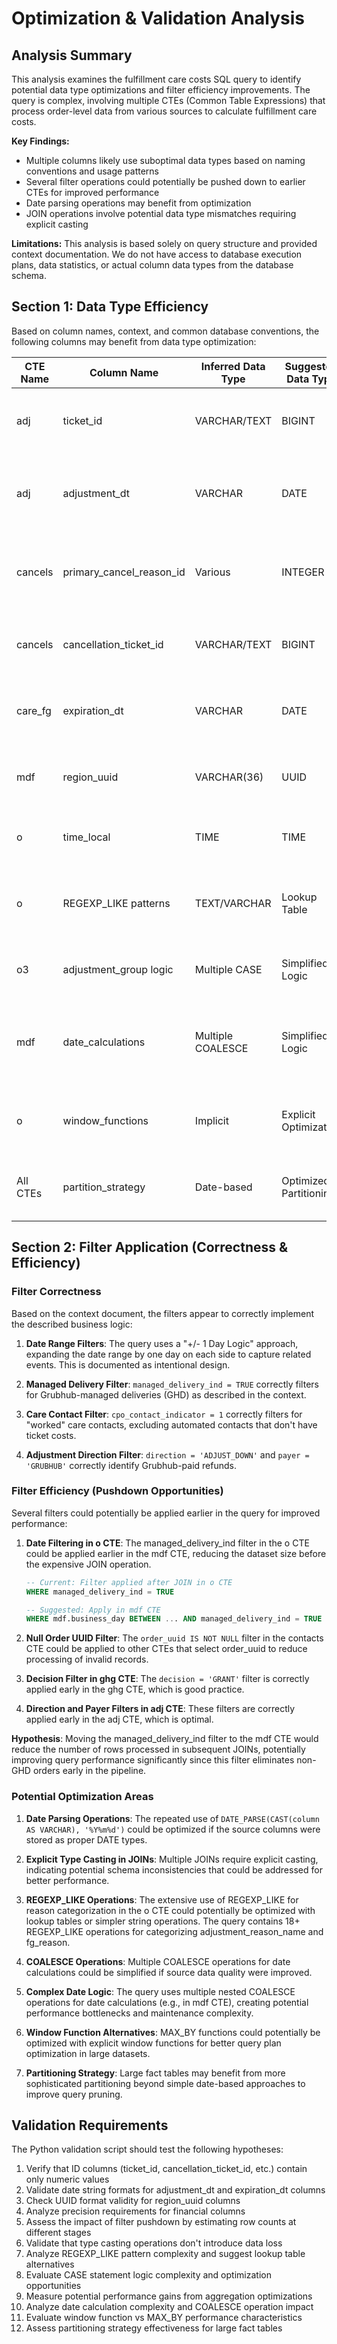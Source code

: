# Optimization & Validation Analysis

## Analysis Summary

This analysis examines the fulfillment care costs SQL query to identify potential data type optimizations and filter efficiency improvements. The query is complex, involving multiple CTEs (Common Table Expressions) that process order-level data from various sources to calculate fulfillment care costs.

**Key Findings:**
- Multiple columns likely use suboptimal data types based on naming conventions and usage patterns
- Several filter operations could potentially be pushed down to earlier CTEs for improved performance
- Date parsing operations may benefit from optimization
- JOIN operations involve potential data type mismatches requiring explicit casting

**Limitations:** This analysis is based solely on query structure and provided context documentation. We do not have access to database execution plans, data statistics, or actual column data types from the database schema.

## Section 1: Data Type Efficiency

Based on column names, context, and common database conventions, the following columns may benefit from data type optimization:

| CTE Name | Column Name | Inferred Data Type | Suggested Data Type | Justification & Analysis | Required Validation Code (in Python script) |
|----------|-------------|-------------------|-------------------|-------------------------|-------------------------------------------|
| adj | ticket_id | VARCHAR/TEXT | BIGINT | Column is used in joins and appears to be a numeric identifier. The query explicitly casts it with CAST(ar.ticket_id AS BIGINT), suggesting the source may be VARCHAR. | Check if all ticket_id values are numeric and within BIGINT range |
| adj | adjustment_dt | VARCHAR | DATE | The query uses DATE_PARSE(CAST(adjustment_dt AS VARCHAR), '%Y%m%d'), indicating it's stored as string in YYYYMMDD format. Native DATE type would be more efficient. | Validate all adjustment_dt values follow YYYYMMDD format and can be converted to DATE |
| cancels | primary_cancel_reason_id | Various | INTEGER | Query casts both sides of join: CAST(crm.cancel_reason_id AS VARCHAR) = CAST(ocf.primary_cancel_reason_id AS VARCHAR), suggesting type mismatch. Should standardize to INTEGER. | Check data type consistency and range for primary_cancel_reason_id across tables |
| cancels | cancellation_ticket_id | VARCHAR/TEXT | BIGINT | Query explicitly casts: CAST(ocf.cancellation_ticket_id AS BIGINT), indicating source is likely VARCHAR but should be BIGINT for efficiency. | Validate all cancellation_ticket_id values are numeric and fit in BIGINT range |
| care_fg | expiration_dt | VARCHAR | DATE | Similar to adjustment_dt, uses DATE_PARSE(CAST(expiration_dt AS VARCHAR), '%Y%m%d'), indicating string storage that should be DATE type. | Validate all expiration_dt values follow YYYYMMDD format and can be converted to DATE |
| mdf | region_uuid | VARCHAR(36) | UUID | Column name suggests UUID data type. If database supports native UUID type, it would be more storage efficient than VARCHAR(36). | Check if region_uuid values are valid UUID format and consider native UUID type if supported |
| o | time_local | TIME | TIME | Currently derived from datetime_local with string concatenation and casting. More efficient to store/compute as native TIME type. | Validate TIME calculations and consider direct TIME column derivation |
| o | REGEXP_LIKE patterns | TEXT/VARCHAR | Lookup Table | The o CTE contains 18+ REGEXP_LIKE operations for reason categorization (e.g., 'food temp\|cold\|quality_temp\|temperature'). Lookup tables would be more efficient than regex pattern matching. | Create lookup table mapping and measure performance difference vs REGEXP_LIKE |
| o3 | adjustment_group logic | Multiple CASE | Simplified Logic | Complex nested CASE statements with 10+ conditions could be simplified with standardized reason codes or lookup tables. | Analyze CASE statement complexity and frequency of condition matches |
| mdf | date_calculations | Multiple COALESCE | Simplified Logic | The mdf CTE uses complex COALESCE operations: COALESCE(dropoff_complete_time_local, eta_at_order_placement_time_local, DATE_ADD('hour', 1, order_created_time_local)). Standardized date hierarchy could simplify this. | Analyze the frequency and performance impact of multi-level COALESCE operations |
| o | window_functions | Implicit | Explicit Optimization | Query uses MAX_BY functions which are window function equivalents. Consider if explicit window functions with PARTITION BY would be more efficient for large datasets. | Evaluate MAX_BY vs ROW_NUMBER() OVER() performance characteristics |
| All CTEs | partition_strategy | Date-based | Optimized Partitioning | Large fact tables (order_contribution_profit_fact, managed_delivery_fact_v2) could benefit from optimized partitioning strategies beyond simple date partitioning. | Analyze access patterns and suggest partition pruning improvements |

## Section 2: Filter Application (Correctness & Efficiency)

### Filter Correctness

Based on the context document, the filters appear to correctly implement the described business logic:

1. **Date Range Filters**: The query uses a "+/- 1 Day Logic" approach, expanding the date range by one day on each side to capture related events. This is documented as intentional design.

2. **Managed Delivery Filter**: `managed_delivery_ind = TRUE` correctly filters for Grubhub-managed deliveries (GHD) as described in the context.

3. **Care Contact Filter**: `cpo_contact_indicator = 1` correctly filters for "worked" care contacts, excluding automated contacts that don't have ticket costs.

4. **Adjustment Direction Filter**: `direction = 'ADJUST_DOWN'` and `payer = 'GRUBHUB'` correctly identify Grubhub-paid refunds.

### Filter Efficiency (Pushdown Opportunities)

Several filters could potentially be applied earlier in the query for improved performance:

1. **Date Filtering in o CTE**: The managed_delivery_ind filter in the o CTE could be applied earlier in the mdf CTE, reducing the dataset size before the expensive JOIN operation.

   ```sql
   -- Current: Filter applied after JOIN in o CTE
   WHERE managed_delivery_ind = TRUE
   
   -- Suggested: Apply in mdf CTE
   WHERE mdf.business_day BETWEEN ... AND managed_delivery_ind = TRUE
   ```

2. **Null Order UUID Filter**: The `order_uuid IS NOT NULL` filter in the contacts CTE could be applied to other CTEs that select order_uuid to reduce processing of invalid records.

3. **Decision Filter in ghg CTE**: The `decision = 'GRANT'` filter is correctly applied early in the ghg CTE, which is good practice.

4. **Direction and Payer Filters in adj CTE**: These filters are correctly applied early in the adj CTE, which is optimal.

**Hypothesis**: Moving the managed_delivery_ind filter to the mdf CTE would reduce the number of rows processed in subsequent JOINs, potentially improving query performance significantly since this filter eliminates non-GHD orders early in the pipeline.

### Potential Optimization Areas

1. **Date Parsing Operations**: The repeated use of `DATE_PARSE(CAST(column AS VARCHAR), '%Y%m%d')` could be optimized if the source columns were stored as proper DATE types.

2. **Explicit Type Casting in JOINs**: Multiple JOINs require explicit casting, indicating potential schema inconsistencies that could be addressed for better performance.

3. **REGEXP_LIKE Operations**: The extensive use of REGEXP_LIKE for reason categorization in the o CTE could potentially be optimized with lookup tables or simpler string operations. The query contains 18+ REGEXP_LIKE operations for categorizing adjustment_reason_name and fg_reason.

4. **COALESCE Operations**: Multiple COALESCE operations for date calculations could be simplified if source data quality were improved.

6. **Complex Date Logic**: The query uses multiple nested COALESCE operations for date calculations (e.g., in mdf CTE), creating potential performance bottlenecks and maintenance complexity.

7. **Window Function Alternatives**: MAX_BY functions could potentially be optimized with explicit window functions for better query plan optimization in large datasets.

8. **Partitioning Strategy**: Large fact tables may benefit from more sophisticated partitioning beyond simple date-based approaches to improve query pruning.

## Validation Requirements

The Python validation script should test the following hypotheses:

1. Verify that ID columns (ticket_id, cancellation_ticket_id, etc.) contain only numeric values
2. Validate date string formats for adjustment_dt and expiration_dt columns  
3. Check UUID format validity for region_uuid columns
4. Analyze precision requirements for financial columns
5. Assess the impact of filter pushdown by estimating row counts at different stages
6. Validate that type casting operations don't introduce data loss
7. Analyze REGEXP_LIKE pattern complexity and suggest lookup table alternatives
8. Evaluate CASE statement logic complexity and optimization opportunities
9. Measure potential performance gains from aggregation optimizations
10. Analyze date calculation complexity and COALESCE operation impact
11. Evaluate window function vs MAX_BY performance characteristics  
12. Assess partitioning strategy effectiveness for large fact tables